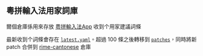 <div lang="yue">

## 粵拼輸入法用家詞庫

爾個倉庫係用來存放 [粵拼輸入法App](https://github.com/yuetyam/jyutping) 收到个用家建議詞條


最新收到个詞條會存在 [`latest.yaml`](latest.yaml)。超過 100 條之後轉移到 [`patches`](patches)，同時將新 patch 合併到 [rime-cantonese](https://github.com/rime/rime-cantonese) 倉庫


</div>
